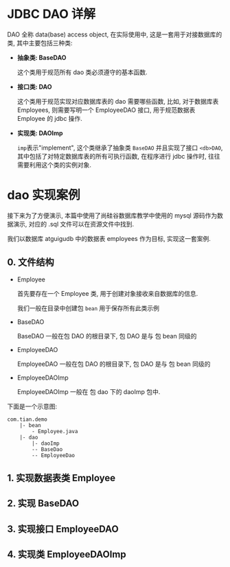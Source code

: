 # JDBC DAO 详解

DAO 全称 data(base) access object,  在实际使用中, 这是一套用于对接数据库的类, 其中主要包括三种类:

-   **抽象类: BaseDAO**

    这个类用于规范所有 dao 类必须遵守的基本函数.

-   **接口类: <db>DAO**

    这个类用于规范实现对应数据库表的 dao 需要哪些函数, 比如, 对于数据库表 Employees, 则需要写明一个 EmployeeDAO 接口, 用于规范数据表 Employee 的 jdbc 操作.

-   **实现类: <db>DAOImp**

    `imp`表示"implement", 这个类继承了抽象类 `BaseDAO` 并且实现了接口 `<db>DAO`, 其中包括了对特定数据库表的所有可执行函数, 在程序进行 jdbc 操作时, 往往需要利用这个类的实例对象.

# dao 实现案例

接下来为了方便演示, 本篇中使用了尚硅谷数据库教学中使用的 mysql 源码作为数据演示, 对应的 .sql 文件可以在资源文件中找到.

我们以数据库 atguigudb 中的数据表 employees 作为目标, 实现这一套案例.

## 0. 文件结构

-   Employee

    首先要存在一个 Employee 类, 用于创建对象接收来自数据库的信息.

    我们一般在目录中创建包 `bean` 用于保存所有此类示例

-   BaseDAO

    BaseDAO 一般在包 DAO 的根目录下, 包 DAO 是与 包 bean 同级的

-   EmployeeDAO

    EmployeeDAO 一般在包 DAO 的根目录下, 包 DAO 是与 包 bean 同级的

-   EmployeeDAOImp

    EmployeeDAOImp 一般在 包 dao 下的 daoImp 包中.

下面是一个示意图:

```text
com.tian.demo
	|- bean
		- Employee.java
	|- dao
		|- daoImp
		-- BaseDao
		-- EmployeeDao
```

## 1. 实现数据表类 Employee



## 2. 实现 BaseDAO



## 3. 实现接口 EmployeeDAO



## 4. 实现类 EmployeeDAOImp

